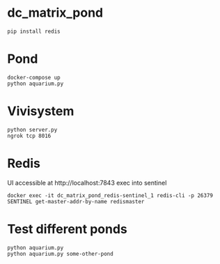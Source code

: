 # dc_matrix_pond


```
pip install redis
```

# Pond
```
docker-compose up
python aquarium.py
```

# Vivisystem
```
python server.py
ngrok tcp 8016 
```

# Redis
UI accessible at http://localhost:7843 
exec into sentinel
```
docker exec -it dc_matrix_pond_redis-sentinel_1 redis-cli -p 26379
SENTINEL get-master-addr-by-name redismaster
```

# Test different ponds
```
python aquarium.py
python aquarium.py some-other-pond
```

